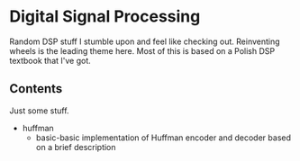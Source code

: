 # Digital Signal Processing
Random DSP stuff I stumble upon and feel like checking out. Reinventing wheels is the leading theme here.
Most of this is based on a Polish DSP textbook that I've got.

## Contents
Just some stuff.
 * huffman
   * basic-basic implementation of Huffman encoder and decoder based on a brief description
